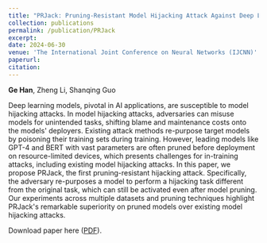 ```yaml
---
title: "PRJack: Pruning-Resistant Model Hijacking Attack Against Deep Learning Models"
collection: publications
permalink: /publication/PRJack
excerpt:
date: 2024-06-30
venue: 'The International Joint Conference on Neural Networks (IJCNN)'
paperurl:
citation:
---
```

<b>Ge Han</b>, Zheng Li, Shanqing Guo

Deep learning models, pivotal in AI applications, are susceptible to model hijacking attacks.
In model hijacking attacks, adversaries can misuse models for unintended tasks, shifting blame and maintenance costs onto the models' deployers.
Existing attack methods re-purpose target models by poisoning their training sets during training.
However, leading models like GPT-4 and BERT with vast parameters are often pruned before deployment on resource-limited devices, which presents challenges for in-training attacks, including existing model hijacking attacks.
In this paper, we propose PRJack, the first pruning-resistant hijacking attack.
Specifically, the adversary re-purposes a model to perform a hijacking task different from the original task, which can still be activated even after model pruning.
Our experiments across multiple datasets and pruning techniques highlight PRJack's remarkable superiority on pruned models over existing model hijacking attacks.

Download paper here ([PDF](http://g3h4n.github.io/files/PRJack.pdf)).
